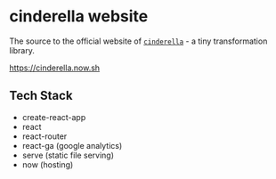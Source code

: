 # cinderella website

The source to the official website of
[`cinderella`](https://github.com/ctrlplusb/cinderella) - a tiny transformation
library.

https://cinderella.now.sh

## Tech Stack

* create-react-app
* react
* react-router
* react-ga (google analytics)
* serve (static file serving)
* now (hosting)
